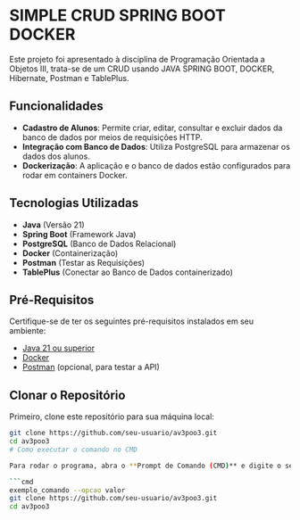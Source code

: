 # SIMPLE CRUD SPRING BOOT DOCKER

Este projeto foi apresentado à disciplina de Programação Orientada a Objetos III, trata-se de um CRUD usando JAVA SPRING BOOT, DOCKER, Hibernate, Postman e TablePlus.

## Funcionalidades

- **Cadastro de Alunos**: Permite criar, editar, consultar e excluir dados da banco de dados por meios de requisições HTTP.
- **Integração com Banco de Dados**: Utiliza PostgreSQL para armazenar os dados dos alunos.
- **Dockerização**: A aplicação e o banco de dados estão configurados para rodar em containers Docker.

## Tecnologias Utilizadas

- **Java** (Versão 21)
- **Spring Boot** (Framework Java)
- **PostgreSQL** (Banco de Dados Relacional)
- **Docker** (Containerização)
- **Postman** (Testar as Requisições)
- **TablePlus** (Conectar ao Banco de Dados containerizado)

## Pré-Requisitos

Certifique-se de ter os seguintes pré-requisitos instalados em seu ambiente:

- [Java 21 ou superior](https://adoptium.net/)
- [Docker](https://www.docker.com/get-started)
- [Postman](https://www.postman.com/) (opcional, para testar a API)


## Clonar o Repositório

Primeiro, clone este repositório para sua máquina local:

```bash
git clone https://github.com/seu-usuario/av3poo3.git
cd av3poo3
# Como executar o comando no CMD

Para rodar o programa, abra o **Prompt de Comando (CMD)** e digite o seguinte comando:

```cmd
exemplo_comando --opcao valor
git clone https://github.com/seu-usuario/av3poo3.git
cd av3poo3

